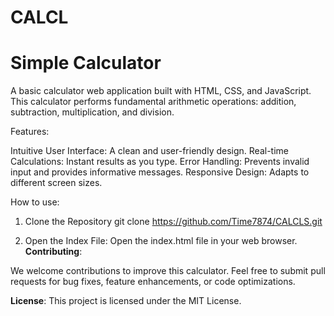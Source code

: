 # CALCL
# Simple Calculator 

A basic calculator web application built with HTML, CSS, and JavaScript. This calculator performs fundamental arithmetic operations: addition, subtraction, multiplication, and division.

Features:

 Intuitive User Interface: A clean and user-friendly design.
 Real-time Calculations: Instant results as you type.
 Error Handling: Prevents invalid input and provides informative messages.
 Responsive Design: Adapts to different screen sizes.

 How to use:
  1. Clone the Repository
    git clone https://github.com/Time7874/CALCLS.git

2. Open the Index File: Open the index.html file in your web browser.
 **Contributing**:

  We welcome contributions to improve this calculator. Feel free to submit pull requests for bug fixes, feature enhancements, or code optimizations.


**License**:
This project is licensed under the MIT License.


